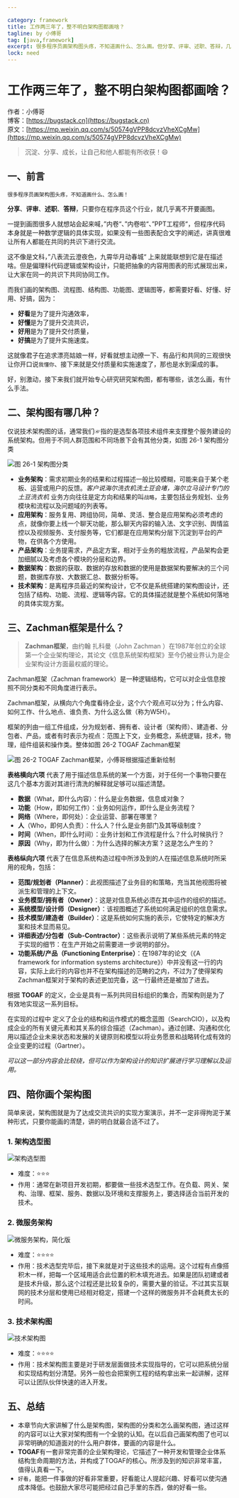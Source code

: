 ```yaml
---

category: framework
title: 工作两三年了，整不明白架构图都画啥？
tagline: by 小傅哥
tag: [java,framework]
excerpt: 很多程序员画架构图头疼，不知道画什么、怎么画。但分享、评审、述职、答辩，几乎都离不开需要画架构图，所以本文就带着的你了解架构图和怎么画。
lock: need
---
```


# 工作两三年了，整不明白架构图都画啥？

作者：小傅哥
<br/>博客：[https://bugstack.cn](https://bugstack.cn)
<br/>原文：[https://mp.weixin.qq.com/s/50574gVPP8dcvzVheXCgMw](https://mp.weixin.qq.com/s/50574gVPP8dcvzVheXCgMw)

> 沉淀、分享、成长，让自己和他人都能有所收获！😄

## 一、前言

`很多程序员画架构图头疼，不知道画什么、怎么画！`

**分享**、**评审**、**述职**、**答辩**，只要你在程序员这个行业，就几乎离不开要画图。

一提到画图很多人就想站会起来喊，”内卷“、”内卷啦“、”PPT工程师“，但程序代码本身就是一种数学逻辑的具体实现，如果没有一些图表配合文字的阐述，讲真很难让所有人都能在共同的共识下进行交流。

这不像是文科，”八表流云澄夜色，九霄华月动春城“ 上来就能联想到它是在描述啥。但是偏理科代码逻辑或架构设计，只能把抽象的内容用图表的形式展现出来，让大家在同一的共识下共同协同工作。

而我们画的架构图、流程图、结构图、功能图、逻辑图等，都需要好看、好懂、好用、好搞，因为：
- **好看**是为了提升沟通效率，
- **好懂**是为了提升交流共识，
- **好用**是为了提升交付质量，
- **好搞**是为了提升实施速度。

这就像君子在追求漂亮姑娘一样，好看就想主动撩一下、有品行和共同的三观很快让你开口说`我懂你`、接下来就是交付质量和实施速度了，那也是水到渠成的事。

好，别激动，接下来我们就开始专心研究研究架构图，都有哪些，该怎么画，有什么手法。

## 二、架构图有哪几种？

仅说技术架构图的话，通常我们☞指的是选型各项技术组件来支撑整个服务建设的系统架构。但用于不同人群范围和不同场景下会有其他分类，如图 26-1 架构图分类

![图 26-1 架构图分类](https://bugstack.cn/assets/images/2020/all-26-1.png)

- **业务架构**：需求初期业务的结果和过程描述一般比较模糊，可能来自于某个老板、运营或用户的反馈。*客户说海尔洗衣机洗土豆会堵，海尔立马设计专门的土豆洗衣机* 业务方向往往是定方向和结果的叫`战略`，主要包括业务规划、业务模块和流程以及问题域的列表等。 
- **应用架构**：服务复用、跨组协同，简单、灵活、整合是应用架构必须考虑的点，就像你要上线一个聊天功能，那么聊天内容的输入法、文字识别、舆情监控以及视频服务、支付服务等，它们都是在应用架构分层下沉淀到平台的产物，在供各个方使用。
- **产品架构**：业务提需求，产品定方案，相对于业务的粗放流程，产品架构会更加细腻以及考虑各个模块的分层和边界。
- **数据架构**：数据的获取、数据的存放和数据的使用是数据架构要解决的三个问题，数据库存放、大数据汇总、数据分析等。
- **技术架构**：是离程序员最近的架构设计，它不仅是系统搭建的架构图设计，还包括了结构、功能、流程、逻辑等内容。它的具体描述就是整个系统如何落地的具体实现方案。

## 三、Zachman框架是什么？

>**Zachman框架**，由约翰 扎科曼（John Zachman ）在1987年创立的全球第一个企业架构理论，其论文《信息系统架构框架》至今仍被业界认为是企业架构设计方面最权威的理论。

Zachman框架（Zachman framework）是一种逻辑结构，它可以对企业信息按照不同分类和不同角度进行表示。

Zachman框架，从横向六个角度看待企业，这个六个观点可以分为；什么内容、如何工作、什么地点、谁负责、为什么这么做（称为W5H）。

框架的列由一组工件组成，分为规划者、拥有者、设计者（架构师）、建造者、分包者、产品，或者有时表示为视点：范围上下文，业务概念，系统逻辑，技术，物理，组件组装和操作类。整体如图 26-2 TOGAF Zachman框架

![图 26-2 TOGAF Zachman框架，小傅哥根据描述重新绘制](https://bugstack.cn/assets/images/2020/all-26-2.png)

**表格横向六项** 代表了用于描述信息系统的某一个方面，对于任何一个事物只要在这几个基本方面对其进行清洗的解释就足够可以描述清楚。

- **数据**（What，即什么内容）：什么是业务数据，信息或对象？
- **功能**（How，即如何工作）：业务如何运作，即什么是业务流程？
- **网络**（Where，即何处）：企业运营、部署在哪里？
- **人**（Who，即何人负责）：什么人？什么是业务部门及其等级制度？
- **时间**（When，即什么时间）：业务计划和工作流程是什么？什么时候执行？
- **原因**（Why，即为什么做）：为什么选择的解决方案？这是怎么产生的？

**表格纵向六项** 代表了在信息系统构造过程中所涉及到的人在描述信息系统时所采用的视角，包括：

- **范围/规划者（Planner）**：此视图描述了业务目的和策略，充当其他视图将被派生和管理的上下文。
- **业务模型/拥有者（Owner）**：这是对信息系统必须在其中运作的组织的描述。
- **系统模型/设计师（Designer）**：该视图概述了系统如何满足组织的信息需求。
- **技术模型/建造者（Builder）**：这是系统如何实施的表示，它使特定的解决方案和技术显而易见。
- **详细表述/分包者（Sub-Contractor）**：这些表示说明了某些系统元素的特定于实现的细节：在生产开始之前需要进一步说明的部分。
- **功能系统/产品（Functioning Enterprise）**：在1987年的论文（《A framework for information systems architecture》）中并没有这一行的内容，实际上此行的内容也并不在架构描述的范畴的之内，不过为了使得架构Zachman框架对于架构的表述更加完备，这一行最终还是被加了进去。

根据 **TOGAF** 的定义，企业是具有一系列共同目标组织的集合，而架构则是为了有效地实现这一系列目标。

在实现的过程中 定义了企业的结构和运作模式的概念蓝图（SearchCIO），以及构成企业的所有关键元素和其关系的综合描述（Zachman）。通过创建、沟通和优化用以描述企业未来状态和发展的关键原则和模型以将业务愿景和战略转化成有效的企业变更的过程（Gartner）。

*可以这一部分内容会比较绕，但可以作为架构设计的知识扩展进行学习理解以及运用。*

## 四、陪你画个架构图

简单来说，架构图就是为了达成交流共识的实现方案演示，并不一定非得拘泥于某种形式，只要你能画的清楚，讲的明白就最合适不过了。

### 1. 架构选型图

![架构选型图](https://bugstack.cn/assets/images/2020/interview/interview-1-01.png)

- 难度：⭐⭐⭐
- 作用：通常在新项目开发初期，都要做一些技术选型工作。在负载、网关、架构、治理、框架、服务、数据以及环境和支撑服务上，要选择适合当前开发的技术。

### 2. 微服务架构

![微服务架构，简化版](https://bugstack.cn/assets/images/2020/all-26-3.png)

- 难度：⭐⭐⭐⭐
- 作用：技术选型完毕后，接下来就是对于这些技术的运用。这个过程有点像搭积木一样，把每一个区域用适合此位置的积木填充进去。如果是团队初建或者是技术升级，那么这个过程还是比较复杂的，需要大量的验证。不过其实互联网的技术分层和使用已经相对稳定，搭建一个这样的微服务并不会耗费太长的时间。

### 3. 技术架构图

![技术架构图](https://bugstack.cn/assets/images/2020/interview/interview-all-3-08.png)

- 难度：⭐⭐⭐⭐
- 作用：技术架构图主要是对于研发层面做技术实现指导的，它可以把系统分层和实现结构划分清楚。另外一般也会把案例工程的结构拿出来一起讲解，这样可以让团队伙伴快速的进入开发。

## 五、总结

- 本章节向大家讲解了什么是架构图，架构图的分类和怎么画架构图，通过这样的内容可以让大家对架构图有一个全貌的认知。在以后自己画架构图了也可以非常明确的知道面对的什么用户群体，要画的内容是什么。
- **TOGAF**有一套非常完善的企业架构理论，它描述了一种开发和管理企业体系结构生命周期的方法，并构成了TOGAF的核心。所涉及到的知识非常丰富，值得认真看一下。
- `好看`，能把一件事做的好看非常重要，好看能让人提起兴趣、好看可以使沟通成本降低。也鼓励大家尽可能把经过自己手里的东西，做的好看一些。
